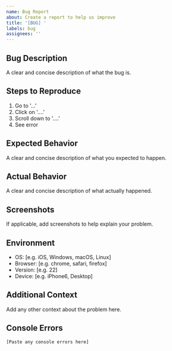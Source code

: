 ```yaml
---
name: Bug Report
about: Create a report to help us improve
title: '[BUG] '
labels: bug
assignees: ''
---
```


## Bug Description

A clear and concise description of what the bug is.

## Steps to Reproduce

1. Go to '...'
2. Click on '....'
3. Scroll down to '....'
4. See error

## Expected Behavior

A clear and concise description of what you expected to happen.

## Actual Behavior

A clear and concise description of what actually happened.

## Screenshots

If applicable, add screenshots to help explain your problem.

## Environment

- OS: [e.g. iOS, Windows, macOS, Linux]
- Browser: [e.g. chrome, safari, firefox]
- Version: [e.g. 22]
- Device: [e.g. iPhone6, Desktop]

## Additional Context

Add any other context about the problem here.

## Console Errors

```
[Paste any console errors here]
```
